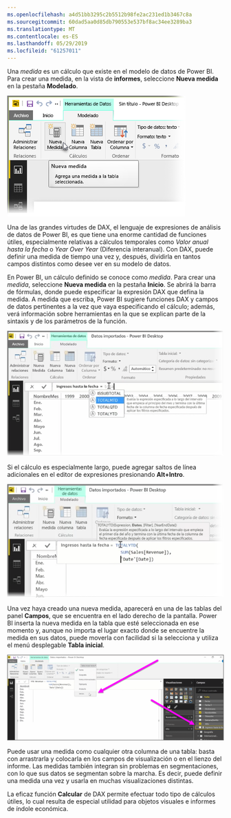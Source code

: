 ```yaml
---
ms.openlocfilehash: a4d51bb3295c2b5512b98fe2ac231ed1b3467c8a
ms.sourcegitcommit: 60dad5aa0d85db790553e537bf8ac34ee3289ba3
ms.translationtype: MT
ms.contentlocale: es-ES
ms.lasthandoff: 05/29/2019
ms.locfileid: "61257011"
---
```

Una *medida* es un cálculo que existe en el modelo de datos de Power BI. Para crear una medida, en la vista de **informes**, seleccione **Nueva medida** en la pestaña **Modelado**.

![](media/2-5-create-calculated-measures/2-5_1.png)

Una de las grandes virtudes de DAX, el lenguaje de expresiones de análisis de datos de Power BI, es que tiene una enorme cantidad de funciones útiles, especialmente relativas a cálculos temporales como *Valor anual hasta la fecha* o *Year Over Year* (Diferencia interanual). Con DAX, puede definir una medida de tiempo una vez y, después, dividirla en tantos campos distintos como desee ver en su modelo de datos.

En Power BI, un cálculo definido se conoce como *medida*. Para crear una *medida*, seleccione **Nueva medida** en la pestaña **Inicio**. Se abrirá la barra de fórmulas, donde puede especificar la expresión DAX que defina la medida. A medida que escriba, Power BI sugiere funciones DAX y campos de datos pertinentes a la vez que vaya especificando el cálculo; además, verá información sobre herramientas en la que se explican parte de la sintaxis y de los parámetros de la función.

![](media/2-5-create-calculated-measures/2-5_2.png)

Si el cálculo es especialmente largo, puede agregar saltos de línea adicionales en el editor de expresiones presionando **Alt+Intro**.

![](media/2-5-create-calculated-measures/2-5_3.png)

Una vez haya creado una nueva medida, aparecerá en una de las tablas del panel **Campos**, que se encuentra en el lado derecho de la pantalla. Power BI inserta la nueva medida en la tabla que esté seleccionada en ese momento y, aunque no importa el lugar exacto donde se encuentre la medida en sus datos, puede moverla con facilidad si la selecciona y utiliza el menú desplegable **Tabla inicial**.

![](media/2-5-create-calculated-measures/2-5_4.png)

Puede usar una medida como cualquier otra columna de una tabla: basta con arrastrarla y colocarla en los campos de visualización o en el lienzo del informe. Las medidas también integran sin problemas en segmentaciones, con lo que sus datos se segmentan sobre la marcha. Es decir, puede definir una medida una vez y usarla en muchas visualizaciones distintas.

La eficaz función **Calcular** de DAX permite efectuar todo tipo de cálculos útiles, lo cual resulta de especial utilidad para objetos visuales e informes de índole económica.

